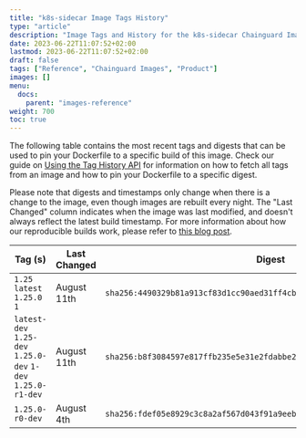 ```yaml
---
title: "k8s-sidecar Image Tags History"
type: "article"
description: "Image Tags and History for the k8s-sidecar Chainguard Image"
date: 2023-06-22T11:07:52+02:00
lastmod: 2023-06-22T11:07:52+02:00
draft: false
tags: ["Reference", "Chainguard Images", "Product"]
images: []
menu:
  docs:
    parent: "images-reference"
weight: 700
toc: true
---
```


The following table contains the most recent tags and digests that can be used to pin your Dockerfile to a specific build of this image. Check our guide on [Using the Tag History API](/chainguard/chainguard-images/using-the-tag-history-api/) for information on how to fetch all tags from an image and how to pin your Dockerfile to a specific digest.

Please note that digests and timestamps only change when there is a change to the image, even though images are rebuilt every night. The "Last Changed" column indicates when the image was last modified, and doesn't always reflect the latest build timestamp. For more information about how our reproducible builds work, please refer to [this blog post](https://www.chainguard.dev/unchained/reproducing-chainguards-reproducible-image-builds).

| Tag (s)                                                       | Last Changed | Digest                                                                    |
|---------------------------------------------------------------|--------------|---------------------------------------------------------------------------|
|  `1.25` `latest` `1.25.0` `1`                                 | August 11th  | `sha256:4490329b81a913cf83d1cc90aed31ff4cb03ce2f967732c108ac8decc3d0b91c` |
|  `latest-dev` `1.25-dev` `1.25.0-dev` `1-dev` `1.25.0-r1-dev` | August 11th  | `sha256:b8f3084597e817ffb235e5e31e2fdabbe23cab158ed58b87249f23c8b4c7128f` |
|  `1.25.0-r0-dev`                                              | August 4th   | `sha256:fdef05e8929c3c8a2af567d043f91a9eeb2ad69d56f364c52a6db7de23a68d93` |
